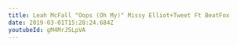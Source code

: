```yaml
---
title: Leah McFall "Oops (Oh My)" Missy Elliot+Tweet Ft BeatFox
date: 2019-03-01T15:28:24.684Z
youtubeId: gM4MrJ5LpVA
---
```

